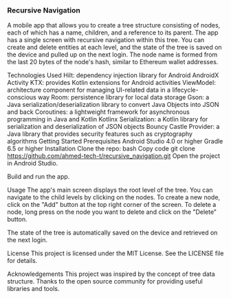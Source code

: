 ### Recursive Navigation
A mobile app that allows you to create a tree structure consisting of nodes, each of which has a name, children, and a reference to its parent. The app has a single screen with recursive navigation within this tree. You can create and delete entities at each level, and the state of the tree is saved on the device and pulled up on the next login. The node name is formed from the last 20 bytes of the node's hash, similar to Ethereum wallet addresses.

Technologies Used
Hilt: dependency injection library for Android
AndroidX Activity KTX: provides Kotlin extensions for Android activities
ViewModel: architecture component for managing UI-related data in a lifecycle-conscious way
Room: persistence library for local data storage
Gson: a Java serialization/deserialization library to convert Java Objects into JSON and back
Coroutines: a lightweight framework for asynchronous programming in Java and Kotlin
Kotlinx Serialization: a Kotlin library for serialization and deserialization of JSON objects
Bouncy Castle Provider: a Java library that provides security features such as cryptography algorithms
Getting Started
Prerequisites
Android Studio 4.0 or higher
Gradle 6.5 or higher
Installation
Clone the repo:
bash
Copy code
git clone https://github.com/ahmed-tech-t/recursive_navigation.git
Open the project in Android Studio.

Build and run the app.

Usage
The app's main screen displays the root level of the tree. You can navigate to the child levels by clicking on the nodes. To create a new node, click on the "Add" button at the top right corner of the screen. To delete a node, long press on the node you want to delete and click on the "Delete" button.

The state of the tree is automatically saved on the device and retrieved on the next login.

License
This project is licensed under the MIT License. See the LICENSE file for details.

Acknowledgements
This project was inspired by the concept of tree data structure.
Thanks to the open source community for providing useful libraries and tools.

